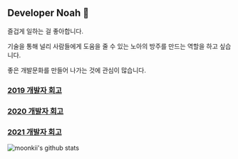 ## Developer Noah 👋

즐겁게 일하는 걸 좋아합니다.

기술을 통해 널리 사람들에게 도움을 줄 수 있는 노아의 방주를 만드는 역할을 하고 싶습니다.

좋은 개발문화를 만들어 나가는 것에 관심이 많습니다.

### [2019 개발자 회고](https://www.notion.so/noahlog/2019-dec48a8971124107a3ee778f1f9f94c3)

### [2020 개발자 회고](https://www.notion.so/noahlog/2020-f59c8436631e4b079c77613c34744428)

### [2021 개발자 회고](https://noahlab.notion.site/2021-bd23b0cd41094e78886e950d95db89d5)

![moonkii's github stats](https://github-readme-stats.vercel.app/api?username=moonkii&count_private=true&show_icons=true)

<!--
**moonkii/moonkii** is a ✨ _special_ ✨ repository because its `README.md` (this file) appears on your GitHub profile.

Here are some ideas to get you started:

- 🔭 I’m currently working on ...
- 🌱 I’m currently learning ...
- 👯 I’m looking to collaborate on ...
- 🤔 I’m looking for help with ...
- 💬 Ask me about ...
- 📫 How to reach me: ...
- 😄 Pronouns: ...
- ⚡ Fun fact: ...
-->
